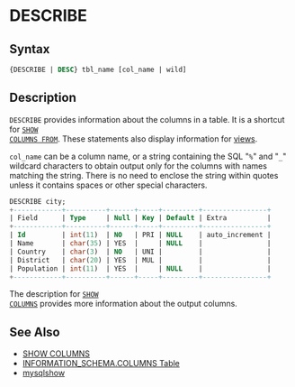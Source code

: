 # DESCRIBE

## Syntax

```sql
{DESCRIBE | DESC} tbl_name [col_name | wild]
```

## Description

<code class="highlight fixed" style="white-space:pre-wrap">DESCRIBE</code> provides information about the columns in a table.
It is a shortcut for <code class="highlight fixed" style="white-space:pre-wrap">[SHOW COLUMNS FROM](/sql-statements-structure/sql-statements/administrative-sql-statements/show/show-columns/)</code>.
These statements also display information for [views](/programming-customizing-mariadb/views/).

<code class="highlight fixed" style="white-space:pre-wrap">col_name</code> can be a column name, or a string containing the
SQL "<code class="highlight fixed" style="white-space:pre-wrap">%</code>" and "<code class="highlight fixed" style="white-space:pre-wrap">_</code>" wildcard characters to
obtain output only for the columns with names matching the string. There is no
need to enclose the string within quotes unless it contains spaces or other
special characters.

```sql
DESCRIBE city;
+------------+----------+------+-----+---------+----------------+
| Field      | Type     | Null | Key | Default | Extra          |
+------------+----------+------+-----+---------+----------------+
| Id         | int(11)  | NO   | PRI | NULL    | auto_increment |
| Name       | char(35) | YES  |     | NULL    |                |
| Country    | char(3)  | NO   | UNI |         |                |
| District   | char(20) | YES  | MUL |         |                |
| Population | int(11)  | YES  |     | NULL    |                |
+------------+----------+------+-----+---------+----------------+
```

The description for <code class="highlight fixed" style="white-space:pre-wrap">[SHOW COLUMNS](/sql-statements-structure/sql-statements/administrative-sql-statements/show/show-columns/)</code> provides
more information about the output columns.

## See Also

- [SHOW COLUMNS](/sql-statements-structure/sql-statements/administrative-sql-statements/show/show-columns/)
- [INFORMATION_SCHEMA.COLUMNS Table](/kb/en/information-schema-columns-table/)
- [mysqlshow](/clients-utilities/mysqlshow/)